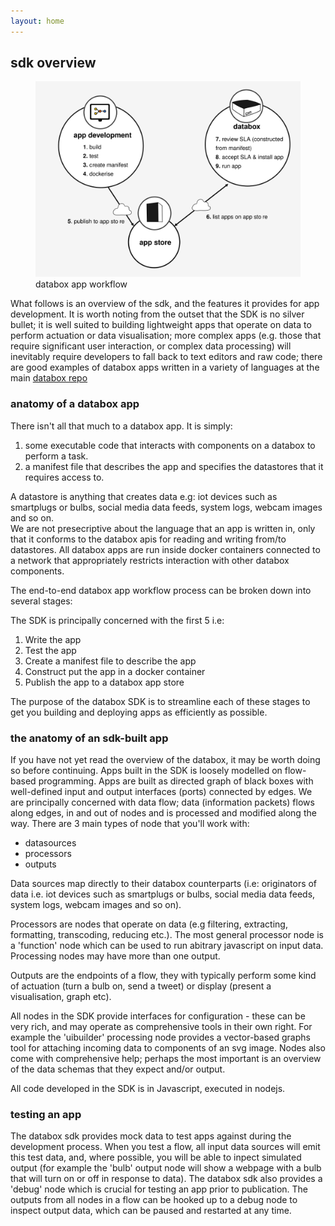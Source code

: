 ```yaml
---
layout: home
---
```



## sdk overview

<figure class="figure">
  <img src="/images/workflow.svg" class="img-fit-contain" alt="databox sdk">
  <figcaption class="figure-caption text-center">databox app workflow</figcaption>
</figure>



What follows is an overview of the sdk, and the features it provides for app development.  It is worth noting from the outset that the SDK is no silver bullet; it is well suited to building lightweight apps that operate on data to perform actuation or data visualisation; more complex apps (e.g. those that require significant user interaction, or complex data processing) will inevitably require developers to fall back to text editors and raw code; there are good examples of databox apps written in a variety of languages at the main [databox repo](https://github.com/me-box)

### anatomy of a databox app

There isn't all that much to a databox app.  It is simply:

1. some executable code that interacts with components on a databox to perform a task.
2. a manifest file that describes the app and specifies the datastores that it requires access to.

A datastore is anything that creates data e.g: iot devices such as smartplugs or bulbs, social media data feeds, system logs, webcam images and so on.  
We are not presecriptive about the language that an app is written in, only that it conforms to the databox apis for reading and writing from/to datastores.  All databox apps are run inside docker containers connected to a network that appropriately restricts interaction with other databox components.  

The  end-to-end databox app workflow process can be broken down into several stages:


The SDK is principally concerned with the first 5 i.e:

1. Write the app
2. Test the app
3. Create a manifest file to describe the app
4. Construct put the app in a docker container
5. Publish the app to a databox app store

The purpose of the databox SDK is to streamline each of these stages to get you building and deploying apps as efficiently as possible.   


### the anatomy of an sdk-built app

If you have not yet read the overview of the databox, it may be worth doing so before continuing.  Apps built in the SDK is loosely modelled on flow-based programming.  Apps are built as directed graph of black boxes with well-defined input and output interfaces (ports) connected by edges. We are principally concerned with data flow; data (information packets) flows along edges, in and out of nodes and is processed and modified along the way.  There are 3 main types of node that you'll work with: 

 - datasources 
 - processors  
 - outputs  

 Data sources map directly to their databox counterparts (i.e: originators of data i.e. iot devices such as smartplugs or bulbs, social media data feeds, system logs, webcam images and so on).  

 Processors are nodes that operate on data (e.g filtering, extracting, formatting, transcoding, reducing etc.). The most general processor node is a 'function' node which can be used to run abitrary javascript on input data. Processing nodes may have more than one output.   

 Outputs are the endpoints of a flow, they with typically perform some kind of actuation (turn a bulb on, send a tweet) or display (present a visualisation, graph etc).   

All nodes in the SDK provide interfaces for configuration - these can be very rich, and may operate as comprehensive tools in their own right.   For example the 'uibuilder' processing node provides a vector-based graphs tool for attaching incoming data to components of an svg image.  Nodes also come with comprehensive help; perhaps the most important is an overview of the data schemas that they expect and/or output.   

All code developed in the SDK is in Javascript, executed in nodejs. 

### testing an app

The databox sdk provides mock data to test apps against during the development process.  When you test a flow, all input data sources will emit this test data, and, where possible, you will be able to inpect simulated output (for example the 'bulb' output node will show a webpage with a bulb that will turn on or off in response to data). The databox sdk also provides a 'debug' node which is crucial for testing an app prior to publication.  The outputs from all nodes in a flow can be hooked up to a debug node to inspect output data, which can be paused and restarted at any time.


